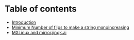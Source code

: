 # Table of contents

* [Introduction](README.md)
* [Minimum Number of flips to make a string monoincreasing](minimum-number-of-flips-to-make-a-string-monoincreasing.md)
* [MXLinux and mirror.jingk.ai](mxlinux-and-mirror.jingk.ai.md)
